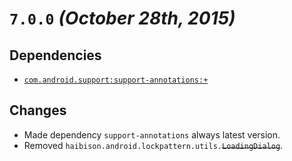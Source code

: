# `7.0.0` _(October 28th, 2015)_


## Dependencies

- [`com.android.support:support-annotations:+`][#com.android.support:*]


## Changes

- Made dependency `support-annotations` always latest version.
- Removed `haibison.android.lockpattern.utils.`~~`LoadingDialog`~~.


[#com.android.support:*]: https://developer.android.com/tools/support-library/index.html

